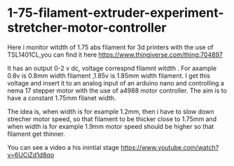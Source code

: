 # 1-75-filament-extruder-experiment-stretcher-motor-controller

Here i monitor witdth of 1.75 abs filament for 3d printers with the use of TSL1401CL,you can find it here     https://www.thingiverse.com/thing:704897

It has an output 0-2 v dc, voltage correspnd filamnt witdth . For axample 0.8v is 0.8mm width filament ,1.85v is 1.85mm width filament. I get this voltage and insert
it to an analog input of an arduino nano and controlling a nema 17 stepper motor with the use of  a4988 motor controller.
The aim is to have a constant 1.75mm filanet width. 

The idea is, when width is for example 1.2mm, then i have to slow down strecher motor speed, so that filament to be thicker close to 1.75mm and when width is for example
1.9mm motor speed should be higher so that filament get thinner.

You can see a video a his inintial stage https://www.youtube.com/watch?v=6UCiZd1d8qo
